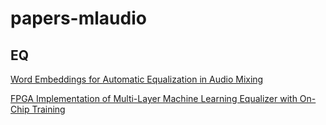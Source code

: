 # papers-mlaudio

## EQ
[Word Embeddings for Automatic Equalization in
Audio Mixing](https://arxiv.org/pdf/2202.08898.pdf)


[FPGA Implementation of Multi-Layer Machine
Learning Equalizer with On-Chip Training](https://arxiv.org/pdf/2212.03515v1.pdf)
